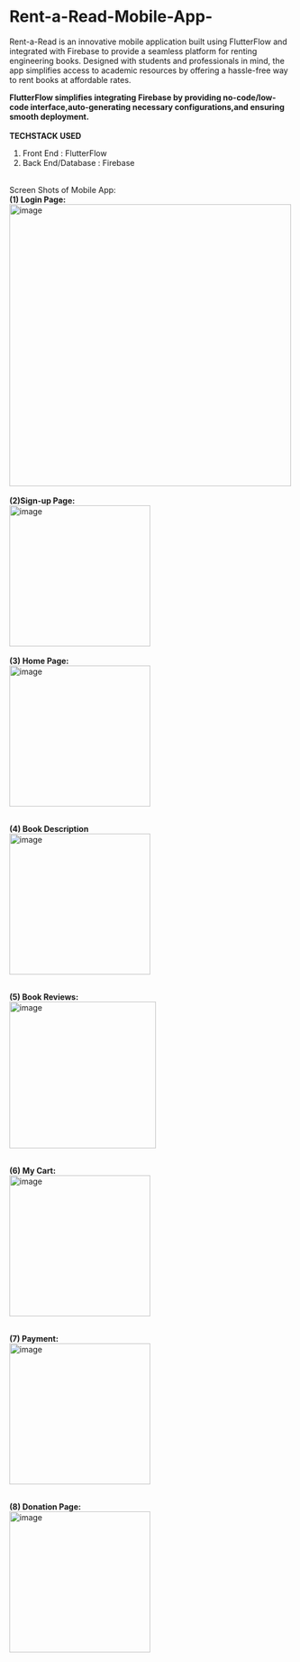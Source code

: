 # Rent-a-Read-Mobile-App-
Rent-a-Read is an innovative mobile application built using FlutterFlow and integrated with Firebase to provide a seamless platform for renting engineering books. Designed with students and professionals in mind, the app simplifies access to academic resources by offering a hassle-free way to rent books at affordable rates.<br>

<b>FlutterFlow simplifies integrating Firebase by providing no-code/low-code interface,auto-generating necessary configurations,and ensuring smooth deployment.</b><br>
<br><b>TECHSTACK USED</b><br>
1. Front End : FlutterFlow
2. Back End/Database : Firebase
<br>
Screen Shots of Mobile App:<br>
<b>(1) Login Page:</b><br>
<img width="500" alt="image" src="https://github.com/user-attachments/assets/eae20ce6-5111-4b42-84ef-53fc1abe444e">
<br>
<br><b>(2)Sign-up Page:</b>
<br>
<img width="250" alt="image"  src="https://github.com/user-attachments/assets/098798a1-82aa-43c8-a4ff-e896c37ca958"><br>
<br><b>(3) Home Page:</b><br>
<img width="250" alt="image" src="https://github.com/user-attachments/assets/08ebba24-e8cd-44a6-abd1-6fcd912932e6"><br>

<br><b>(4) Book Description</b><br>
<img width="250" alt="image" src="https://github.com/user-attachments/assets/8596a759-9364-43f5-870e-6eb6b03478be"><br>

<br><b>(5) Book Reviews:</b><br>
<img width="260" alt="image" src="https://github.com/user-attachments/assets/a27a3186-7b32-4196-bcc0-769a44938f2f"><br>

<br><b>(6) My Cart:</b><br>
<img width="250" alt="image" src="https://github.com/user-attachments/assets/d5c96012-4e34-49ab-8d7b-750f2c271a62"><br>

<br><b>(7) Payment:</b><br>
<img width="250" alt="image" src="https://github.com/user-attachments/assets/c6efcdb1-c4e0-493e-9279-8e67339fcc66"><br>

<br><b>(8) Donation Page:</b><br>
<img width="250" alt="image" src="https://github.com/user-attachments/assets/66c692b3-de32-43b9-a537-6df896e24e3f"><br>













